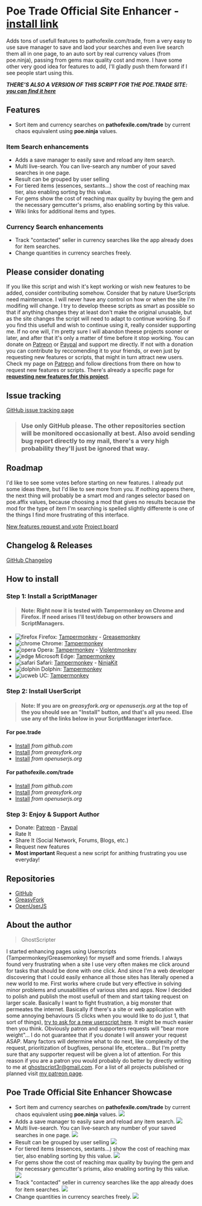 # Poe Trade Official Site Enhancer - [install link](https://raw.githubusercontent.com/ghostscript3r/poe-trade-official-site-enhancer/master/poe-trade-official-site-enhancer.user.js)

Adds tons of usefull features to pathofexile.com/trade, from a very easy to use save manager to save and laod your searches and even live search them all in one page, to an auto sort by real currency values (from poe.ninja), passing from gems max quality cost and more. I have some other very good idea for features to add, I'll gladly push them forward if I see people start using this.

***THERE'S ALSO A VERSION OF THIS SCRIPT FOR THE POE.TRADE SITE: [you can find it here](https://github.com/ghostscript3r/poe-trade-enhancer)***

## Features

* Sort item and currency searches on **pathofexile.com/trade** by current chaos equivalent using **poe.ninja** values.

### Item Search enhancements

* Adds a save manager to easily save and reload any item search.
* Multi live-search. You can live-search any number of your saved searches in one page.
* Result can be grouped by user selling
* For tiered items (essences, sextants...) show the cost of reaching max tier, also enabling sorting by this value.
* For gems show the cost of reaching max quality by buying the gem and the necessary gemcutter's prisms, also enabling sorting by this value.
* Wiki links for additional items and types.

### Currency Search enhancements

* Track "contacted" seller in currency searches like the app already does for item searches.
* Change quantities in currency searches freely.

## Please consider donating

If you like this script and wish it's kept working or wish new features to be added, consider contributing somehow.
Consider that by nature UserScripts need maintenance. I will never have any control on how or when the site I'm modifing will change. I try to develop theese scripts as smart as possible so that if anything changes they at least don't make the original unusable, but as the site changes the script will need to adapt to continue working. So if you find this usefull and wish to continue using it, really consider supporting me. If no one will, I'm pretty sure I will abandon theese projects sooner or later, and after that it's only a matter of time before it stop working.
You can donate on [Patreon](https://www.patreon.com/bePatron?u=15819567) or [Paypal](https://www.paypal.com/cgi-bin/webscr?cmd=_s-xclick&hosted_button_id=L5JZS33ADMBQW) and support me directly.
If not with a donation you can contribute by reccomending it to your friends, or even just by requesting new features or scripts, that might in turn attract new users.
Check my page on [Patreon](https://www.patreon.com/ghostscripter) and follow directions from there on how to request new features or scripts.
There's already a specific page for **[requesting new features for this project](https://www.tricider.com/admin/36HWcTk5RhZ/DawSV0oQX7b)**.

## Issue tracking

[GitHub issue tracking page](https://github.com/ghostscript3r/poe-trade-official-site-enhancer/issues)

> ### Use only GitHub please. The other repositories section will be monitored occasionally at best. Also avoid sending bug report directly to my mail, there's a very high probability they'll just be ignored that way.

## Roadmap

I'd like to see some votes before starting on new features. I already put some ideas there, but I'd like to see more from you. If nothing appens there, the next thing will probably be a smart mod and ranges selector based on poe.affix values, because choosing a mod that gives no results because the mod for the type of item I'm searching is spelled slightly differente is one of the things I find more frustrating of this interface.

[New features request and vote](https://www.tricider.com/admin/36HWcTk5RhZ/DawSV0oQX7b)
[Project board](https://trello.com/b/x77l2HzX/poe-trade-enhancer)

## Changelog & Releases

[GitHub Changelog](https://github.com/ghostscript3r/poe-trade-official-site-enhancer/releases)



## How to install

### Step 1: Install a ScriptManager

> #### Note: Right now it is tested with Tampermonkey on Chrome and Firefox. If need arises I'll test/debug on other browsers and ScriptManagers.

* ![firefox](https://raw.githubusercontent.com/ghostscript3r/poe-trade-official-site-enhancer/master/images/firefox.png) Firefox: [Tampermonkey](https://www.tampermonkey.net/index.php?ext=dhdg&browser=firefox) - [Greasemonkey](https://addons.mozilla.org/firefox/addon/greasemonkey/)
* ![chrome](https://raw.githubusercontent.com/ghostscript3r/poe-trade-official-site-enhancer/master/images/chrome.png) Chrome: [Tampermonkey](https://www.tampermonkey.net/index.php?ext=dhdg&browser=chrome)
* ![opera](https://raw.githubusercontent.com/ghostscript3r/poe-trade-official-site-enhancer/master/images/opera.png) Opera: [Tampermonkey](https://www.tampermonkey.net/index.php?ext=dhdg&browser=opera) - [Violentmonkey](https://addons.opera.com/extensions/details/violent-monkey/)
* ![edge](https://raw.githubusercontent.com/ghostscript3r/poe-trade-official-site-enhancer/master/images/msedge.png) Microsoft Edge: [Tampermonkey](https://www.tampermonkey.net/index.php?ext=dhdg&browser=edge)
* ![safari](https://raw.githubusercontent.com/ghostscript3r/poe-trade-official-site-enhancer/master/images/safari.png) Safari: [Tampermonkey](https://www.tampermonkey.net/index.php?ext=dhdg&browser=safari) - [NinjaKit](https://github.com/os0x/NinjaKit)
* ![dolphin](https://raw.githubusercontent.com/ghostscript3r/poe-trade-official-site-enhancer/master/images/dolphin.png) Dolphin: [Tampermonkey](https://www.tampermonkey.net/index.php?ext=dhdg&browser=dolphin)
* ![ucweb](https://raw.githubusercontent.com/ghostscript3r/poe-trade-official-site-enhancer/master/images/ucweb.png) UC: [Tampermonkey](https://www.tampermonkey.net/index.php?ext=dhdg&browser=ucweb)

### Step 2: Install UserScript

> #### Note: If you are on *greasyfork.org* or *openuserjs.org* at the top of the you should see an "Install" button, and that's all you need. Else use any of the links below in your ScriptManager interface.

#### For poe.trade

* [Install](https://raw.githubusercontent.com/ghostscript3r/poe-trade-enhancer/master/poe-trade-enhancer.user.js) *from github.com*
* [Install](https://greasyfork.org/scripts/387586-poe-trade-enhancer/code/poe-trade-enhancer.user.js) *from greasyfork.org*
* [Install](https://openuserjs.org/install/ghostscript3r/poe-trade-enhancer.user.js) *from openuserjs.org*

#### For pathofexile.com/trade

* [Install](https://raw.githubusercontent.com/ghostscript3r/poe-trade-official-site-enhancer/master/poe-trade-official-site-enhancer.user.js) *from github.com*
* [Install](https://greasyfork.org/scripts/389702-poe-trade-official-site-enhancer/code/poe-trade-official-site-enhancer.user.js) *from greasyfork.org*
* [Install](https://openuserjs.org/install/ghostscript3r/poe-trade-official-site-enhancer.user.js) *from openuserjs.org*

### Step 3: Enjoy & Support Author

* Donate: [Patreon](https://www.patreon.com/bePatron?u=15819567) - [Paypal](https://www.paypal.com/cgi-bin/webscr?cmd=_s-xclick&hosted_button_id=L5JZS33ADMBQW)
* Rate It
* Share It (Social Network, Forums, Blogs, etc.)
* Request new features
* **Most important** Request a new script for anithing frustrating you use everyday!


## Repositories
* [GitHub](https://github.com/ghostscript3r/poe-trade-official-site-enhancer)
* [GreasyFork](https://greasyfork.org/scripts/389702-poe-trade-official-site-enhancer)
* [OpenUserJS](https://openuserjs.org/scripts/ghostscript3r/poe-trade-official-site-enhancer)


## About the author

> GhostScripter

I started enhancing pages using Userscripts (Tampermonkey/Greasemonkey) for myself and some friends. I always found very frustrating when a site I use very often makes me click around for tasks that should be done with one click. And since I'm a web developer discovering that I could easily enhance all those sites has literally opened a new world to me.
First works where crude but very effective in solving minor problems and unusabilities of various sites and apps.
Now I decided to polish and publish the most usefull of them and start taking request on larger scale.
Basically I want to fight frustration, a big monster that permeates the internet.
Basically if there's a site or web application with some annoying behaviours (5 clicks when you would like to do just 1, that sort of things), [try to ask for a new userscript here](https://www.tricider.com/admin/35BH7CcohrB/EFXf0Ei7SjR). It might be much easier then you think. Obviously patron and supporters requests will "bear more weight"... I do not guarantee that if you donate I will answer your request ASAP. Many factors will determine what to do next, like complexity of the request, prioritization of bugfixes, personal life, etcetera... But I'm pretty sure that any supporter request will be given a lot of attention. For this reason if you are a patron you would probably do better by directly writing to me at [ghostscript3r@gmail.com](mailto:ghostscript3r@gmail.com).
For a list of all projects published or planned visit [my patreon page](https://www.patreon.com/ghostscripter).

## Poe Trade Official Site Enhancer Showcase

* Sort item and currency searches on **pathofexile.com/trade** by current chaos equivalent using **poe.ninja** values.
![](https://raw.githubusercontent.com/ghostscript3r/poe-trade-official-site-enhancer/master/images/sort-real-curr-off.gif)
* Adds a save manager to easily save and reload any item search.
![](https://raw.githubusercontent.com/ghostscript3r/poe-trade-official-site-enhancer/master/images/save-man-off.gif)
* Multi live-search. You can live-search any number of your saved searches in one page.
![](https://raw.githubusercontent.com/ghostscript3r/poe-trade-official-site-enhancer/master/images/multi-live-off.gif)
* Result can be grouped by user selling
![](https://raw.githubusercontent.com/ghostscript3r/poe-trade-official-site-enhancer/master/images/group-same-user-off.gif)
* For tiered items (essences, sextants...) show the cost of reaching max tier, also enabling sorting by this value.
![](https://raw.githubusercontent.com/ghostscript3r/poe-trade-official-site-enhancer/master/images/max-tier-off.gif)
* For gems show the cost of reaching max quality by buying the gem and the necessary gemcutter's prisms, also enabling sorting by this value.
![](https://raw.githubusercontent.com/ghostscript3r/poe-trade-official-site-enhancer/master/images/max-qt-off.gif)
* Track "contacted" seller in currency searches like the app already does for item searches.
![](https://raw.githubusercontent.com/ghostscript3r/poe-trade-official-site-enhancer/master/images/contacted-off.gif)
* Change quantities in currency searches freely.
![](https://raw.githubusercontent.com/ghostscript3r/poe-trade-official-site-enhancer/master/images/change-qt-off.gif)
